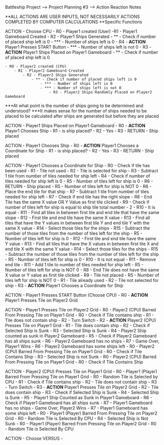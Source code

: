 Battleship Project --> Project Planning #3 --> Action Reaction Notes



**ALL ACTIONS ARE USER INPUTS, NOT NECESSARILY ACTIONS COMPLETED BY COMPUTER CALCULATIONS
**Specific Functions

ACTION - Choose CPU
    - R0 - Player1 created (User)
        -R1 - Player1 Gameboard Created
            - R2 - Player1 Ships Generated
                - ** - Check if number of placed ship left is 0
                    - *** - Number of ships left is 0
                        - R4 - ****ACTION**** Player1 Presses START Button
                    - *** - Number of ships left is not 0
                        - R3 - ****ACTION**** Player1 Ships Placed on Player1 Gameboard
                            - ** - Check if number of placed ship left is 0
                            

    - R0 - Player2 created (CPU)
        - R1 - Player2 Gameboard Created 
            - R2 - Player2 Ships Generated
                - ** - Check if number of placed ships left is 0
                    - *** - Number of ships left is 0
                    - *** - Number of ships left is not 0  
                        - R3 - Player2 Ships Randomly Placed on Player2 Gameboard


***At what point is the number of ships going to be determined and understood?
***It makes sense for the number of ships needed to be placed to be calculated after ships are generated but before they are placed


ACTION - Player1 Ships Placed on Player1 Gameboard
    - R0 - ****ACTION**** Player1 Chooses Ship 
        - R1 - is ship placed?
            - R2 - Yes
                - R3 - RETURN - Ship placed


ACTION - Player1 Chooses Ship 
    - R0 - ****ACTION**** Player1 Chooses a Coordinate for Ship
        - R1 - is ship placed?
            - R2 - Yes
                - R3 - RETURN - Ship placed


ACTION - Player1 Chooses a Coordinate for Ship
    - R0 - Check if tile has been used
        - R1 - Tile not used
            - R2 - Tile is selected for ship
                - R3 - Subtract 1 tile from number of tiles needed for ship left
                    - R4 - Check if number of tiles needed for ship left is 0
                        - R5 - Number of tiles left for ship is 0
                            - R6 - RETURN - Ship placed
                        - R5 - Number of tiles left for ship is NOT 0
                            - R6 - Place the end tile for that ship
                                - R7 - Subtract 1 tile from number of tiles needed for ship left
                                - R7 - Check if end tile has the right slope
                                    - R8 - End Tile has the same X value OR Y Value as first tile clicked
                                        - R9 - Check if number of tiles left for ship is equal to ship tile total number - 2
                                            - R10 - It is equal
                                                - R11 - Find all tiles in between first tile and end tile that have the same slope
                                                    - R12 - First tile and end tile have the same X value
                                                        - R13 - Find all tiles that have the Y values in between first tile Y and end tile Y with the same X value
                                                            - R14 - Select those tiles for the ships
                                                                - R15 - Subtract the number of those tiles from the number of tiles left for the ship
                                                                - R5 - Number of tiles left for ship is  0
                                                    - R12 - First tile and end tile have the same Y value
                                                        - R13 - Find all tiles that have the X values in between first tile X and end tile X with the same Y value
                                                            - R14 - Select those tiles for the ships
                                                                - R15 - Subtract the number of those tiles from the number of tiles left for the ship
                                                                - R5 - Number of tiles left for ship is  0
                                            - R10 - It is not equal
                                                - R11 - Remove end tile
                                                - R11 - Add 1 tile to number of tiles needed for ship left
                                                - R5 - Number of tiles left for ship is NOT 0
                                    - R8 - End Tile does not have the same X value or Y value as first tile clicked
                                        - R9 - Tile not placed
                                        - R5 - Number of tiles left for ship is NOT 0
        - R1 - Tile already used
            - R2 - Tile not selected for ship
                - R3 - ****ACTION**** Player1 Chooses a Coordinate for Ship



ACTION - Player1 Presses START Button (Choose CPU)
    - R0 - ****ACTION**** Player1 Presses Tile on Player2 Grid 
        

ACTION - Player1 Presses Tile on Player2 Grid 
    - R0 - Player2 (CPU) Barred From Pressing Tile on Player1 Grid
    - R0 - Check if Tile contains ship
        - R1 - Tile does not contain ship
            - R2 - Turn Switch
            - R2 - ****ACTION**** Player2 (CPU) Presses Tile on Player1 Grid 
        - R1 - Tile does contain ship
            - R2 - Check if Selected Ship is Sunk
                - R3 - Selected Ship is Sunk
                    - R4 - Player2 Ship counted as sunk in Player2 Gameboard
                        - R5 - Check if Player2 Gameboard has all ships sunk
                            - R6 - Player2 Gameboard has no ships
                                - R7 - Game Over, Player1 Wins
                            - R6 - Player2 Gameboard has some ships left
                                - R0 - Player2 (CPU) Barred From Pressing Tile on Player1 Grid
                                - R0 - Check if Tile Contains Ship
                - R3 - Selected Ship is not Sunk
                    - R0 - Player2 (CPU) Barred From Pressing Tile on Player1 Grid
                    - R0 - Check if Tile Contains Ship


ACTION - Player2 (CPU) Presses Tile on Player1 Grid 
    - R0 - Player1 (Player) Barred From Pressing Tile on Player1 Grid
    - R0 - Random Tile is Selected by CPU
        - R1 - Check if Tile contains ship
            - R2 - Tile does not contain ship
                - R3 - Turn Switch
                - R3 - ****ACTION**** Player1 Presses Tile on Player2 Grid
            - R2 - Tile does contain ship
                - R3 - Check if Selected Ship is Sunk
                    - R4 - Selected Ship is Sunk
                        - R5 - Player1 Ship Counted as Sunk in Player1 Gameboard
                            - R6 - Check if Player1 Gameboard has all ships sunk
                                - R7 - Player1 Gameboard has no ships
                                    - Game Over, Player2 Wins
                                - R7 - Player1 Gameboard has some ships left
                                    - R0 - Player1 (Player) Barred From Pressing Tile on Player2 Grid
                                    - R0 - Random Tile is Selected By CPU
                    - R4 - Selected Ship is Not Sunk
                        - R0 - Player1 (Player) Barred From Pressing Tile on Player2 Grid
                        - R0 - Random Tile is Selected By CPU


ACTION - Choose VERSUS
    -





